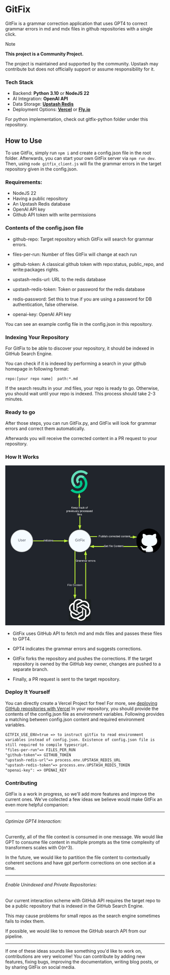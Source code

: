 # GitFix

GitFix is a grammar correction application that uses GPT4 to correct grammar errors in md and mdx files in github repositories with a single click.

> [!NOTE]  
> **This project is a Community Project.**
>
> The project is maintained and supported by the community. Upstash may contribute but does not officially support or assume responsibility for it.

### Tech Stack

- Backend: **Python 3.10** or **NodeJS 22**
- AI Integration: **OpenAI API**
- Data Storage: **[Upstash Redis](https://upstash.com/docs/redis/overall/getstarted)**
- Deployment Options: **[Vercel](https://vercel.com)** or **[Fly.io](https://fly.io)**

For python implementation, check out gitfix-python folder under this repository.

## How to Use
To use GitFix, simply run `npm i` and create a config.json file in the root folder.
Afterwards, you can start your own GitFix server via `npm run dev`.
Then, using `node gitfix_client.js` will fix the grammar errors in the target repository given in the config.json.

### Requirements:

 - NodeJS 22
 - Having a public repository
 - An Upstash Redis database
 - OpenAI API key
 - Github API token with write permissions

### Contents of the config.json file

- github-repo: Target repository which GitFix will search for grammar errors.

- files-per-run: Number of files GitFix will change at each run

- github-token: A classical github token with repo:status, public_repo, and write:packages rights.

- upstash-redis-url: URL to the redis database

- upstash-redis-token: Token or password for the redis database

- redis-password: Set this to true if you are using a password for DB authentication, false otherwise.

- openai-key: OpenAI API key

You can see an example config file in the config.json in this repository.

### Indexing Your Repository

For GitFix to be able to discover your repository, it should be indexed in GitHub Search Engine. 

You can check if it is indexed by performing a search in your github homepage in following format:

```
repo:[your repo name]  path:*.md
```

If the search results in your .md files, your repo is ready to go. Otherwise, you should wait until your repo is indexed. This process should take 2-3 minutes.

### Ready to go

After those steps, you can run GitFix.py, and GitFix will look for grammar errors and correct them automatically.

 Afterwards you will receive the corrected content in a PR request to your repository.

### How It Works

<img src="./static/interaction_diagram.png" width="700">

- GitFix uses GitHub API to fetch md and mdx files and passes these files to GPT4.

- GPT4 indicates the grammar errors and suggests corrections.

- GitFix forks the repository and pushes the corrections. If the target repository is owned by the GitHub key owner, changes are pushed to a separate branch.

- Finally, a PR request is sent to the target repository.

### Deploy It Yourself

You can directly create a Vercel Project for free! For more, see [deploying GitHub repositories with Vercel](https://vercel.com/docs/deployments/git)
In your repository, you should provide the contents of the config.json file as environment variables.
Following provides a matching between config.json content and required environment variables.

```
GITFIX_USE_ENV=true => to instruct gitfix to read environment variables instead of config.json. Existence of config.json file is still required to compile typescript.
"files-per-run"=> FILES_PER_RUN
"github-token"=> GITHUB_TOKEN
"upstash-redis-url"=> process.env.UPSTASH_REDIS_URL
"upstash-redis-token"=> process.env.UPSTASH_REDIS_TOKEN
"openai-key": => OPENAI_KEY
```

### Contributing

GitFix is a work in progress, so we'll add more features and improve the current ones. We've collected a few ideas we believe would make GitFix an even more helpful companion:

---

###### Optimize GPT4 Interaction:

Currently, all of the file context is consumed in one message. We would like GPT to consume file content in multiple prompts as the time complexity of transformers scales with O(n^3).

In the future, we would like to partition the file content to contextually coherent sections and have gpt perform corrections on one section at a time.

---

###### Enable Unindexed and Private Repositories:

Our current interaction scheme with GitHub API requires the target repo to be a public repository that is indexed in the GitHub Search Engine.

This may cause problems for small repos as the search engine sometimes fails to index them.

If possible, we would like to remove the GitHub search API from our pipeline.


---

If one of these ideas sounds like something you'd like to work on, contributions are very welcome! You can contribute by adding new features, fixing bugs, improving the documentation, writing blog posts, or by sharing GitFix on social media.


